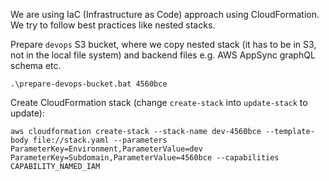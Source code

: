 We are using IaC (Infrastructure as Code) approach using CloudFormation. We try to follow best practices like nested stacks.

Prepare `devops` S3 bucket, where we copy nested stack (it has to be in S3, not in the local file system) and backend files e.g. AWS AppSync graphQL schema etc.

```
.\prepare-devops-bucket.bat 4560bce
```

Create CloudFormation stack (change `create-stack` into `update-stack` to update):

```
aws cloudformation create-stack --stack-name dev-4560bce --template-body file://stack.yaml --parameters ParameterKey=Environment,ParameterValue=dev ParameterKey=Subdomain,ParameterValue=4560bce --capabilities CAPABILITY_NAMED_IAM
```
